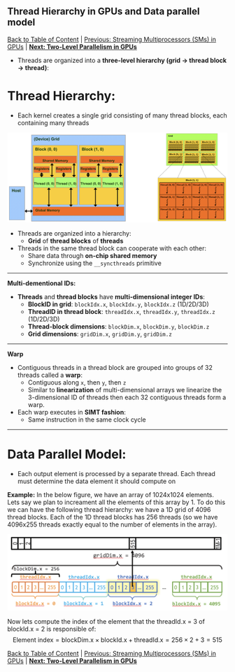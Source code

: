 ## Thread Hierarchy in GPUs and Data parallel model 
[Back to Table of Content](../../Readme.md) |  [Previous: Streaming Multiprocessors (SMs) in GPUs](4.streaming_multiprocessors.md) | **[Next: Two-Level Parallelism in GPUs](6.two_level_parallelism.md)**

- Threads are organized into a **three-level hierarchy (grid -> thread block -> thread)**:
# Thread Hierarchy:
  - Each kernel creates a single grid consisting of many thread blocks, each containing many threads

![GPU-threads-hierarchy](./imgs/thread-hier.png)

- Threads are organized into a hierarchy:
  - **Grid** of **thread blocks** of **threads**
- Threads in the same thread block can cooperate with each other:
  - Share data through **on-chip shared memory**
  - Synchronize using the `__syncthreads` primitive

---
**Multi-dementional IDs:**
- **Threads** and **thread blocks** have **multi-dimensional integer IDs**:
  - **BlockID in grid**: `blockIdx.x`, `blockIdx.y`, `blockIdx.z` (1D/2D/3D)
  - **ThreadID in thread block**: `threadIdx.x`, `threadIdx.y`, `threadIdx.z` (1D/2D/3D)
  - **Thread-block dimensions**: `blockDim.x`, `blockDim.y`, `blockDim.z`
  - **Grid dimensions**: `gridDim.x`, `gridDim.y`, `gridDim.z`

---
**Warp**
- Contiguous threads in a thread block are grouped into groups of 32 threads called a **warp**:
  - Contiguous along `x`, then `y`, then `z`
  - Similar to **linearization** of multi-dimensional arrays we linearize the 3-dimensional ID of threads then each 32 contiguous threads form a warp.
- Each warp executes in **SIMT fashion**:
  - Same instruction in the same clock cycle

---
# Data Parallel Model: 
- Each output element is processed by a separate thread. Each thread must determine the data element it should compute on

**Example:** In the below figure, we have an array of 1024x1024 elements. Lets say we plan to increament all the elements of this array by 1. To do this we can have the following thread hierarchy: we have a 1D grid of 4096 thread blocks. Each of the 1D thread blocks has 256 threads (so we have 4096x255 threads exactly equal to the number of elements in the array).    

![data-parallel-model-example](./imgs/data-paralell-model-example.png)

Now lets compute the index of the element that the threadId.x = 3 of blockId.x = 2 is responsible of:
$$
\text{Element index} = \text{blockDim.x} \times \text{blockId.x} + \text{threadId.x} = 256 \times 2 + 3 = 515
$$

[Back to Table of Content](../../Readme.md) |  [Previous: Streaming Multiprocessors (SMs) in GPUs](4.streaming_multiprocessors.md) | **[Next: Two-Level Parallelism in GPUs](6.two_level_parallelism.md)**